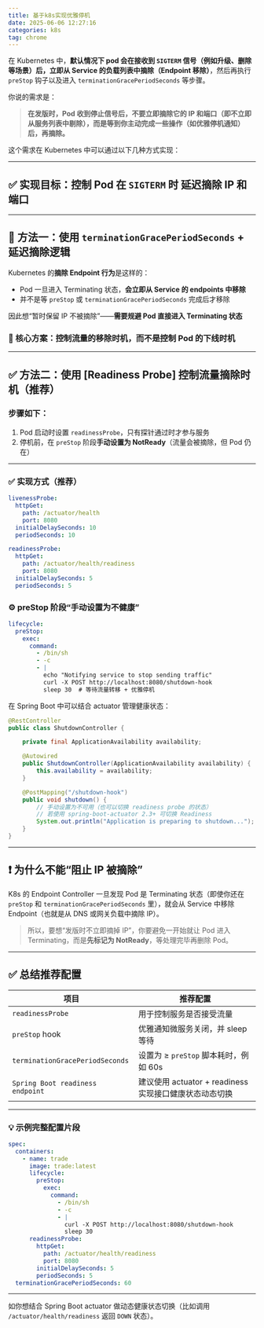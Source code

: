 ```yaml
---
title: 基于k8s实现优雅停机
date: 2025-06-06 12:27:16
categories: k8s
tag: chrome
---
```

在 Kubernetes 中，**默认情况下 pod 会在接收到 `SIGTERM` 信号（例如升级、删除等场景）后，立即从 Service 的负载列表中摘除（Endpoint 移除）**，然后再执行 `preStop` 钩子以及进入 `terminationGracePeriodSeconds` 等步骤。

你说的需求是：

> **在发版时，Pod 收到停止信号后，不要立即摘除它的 IP 和端口（即不立即从服务列表中剔除），而是等到你主动完成一些操作（如优雅停机通知）后，再摘除。**

这个需求在 Kubernetes 中可以通过以下几种方式实现：

---

## ✅ 实现目标：控制 Pod 在 `SIGTERM` 时 **延迟摘除 IP 和端口**

---

## 🧩 方法一：使用 `terminationGracePeriodSeconds` + 延迟摘除逻辑

Kubernetes 的**摘除 Endpoint 行为**是这样的：

* Pod 一旦进入 Terminating 状态，**会立即从 Service 的 endpoints 中移除**
* 并不是等 `preStop` 或 `terminationGracePeriodSeconds` 完成后才移除

因此想“暂时保留 IP 不被摘除”——**需要规避 Pod 直接进入 Terminating 状态**

### 🧠 核心方案：**控制流量的移除时机，而不是控制 Pod 的下线时机**

---

## ✅ 方法二：使用 \[**Readiness Probe**] 控制流量摘除时机（推荐）

### 步骤如下：

1. Pod 启动时设置 `readinessProbe`，只有探针通过时才参与服务
2. 停机前，在 `preStop` 阶段**手动设置为 NotReady**（流量会被摘除，但 Pod 仍在）

---

### ✅ 实现方式（推荐）

```yaml
livenessProbe:
  httpGet:
    path: /actuator/health
    port: 8080
  initialDelaySeconds: 10
  periodSeconds: 10

readinessProbe:
  httpGet:
    path: /actuator/health/readiness
    port: 8080
  initialDelaySeconds: 5
  periodSeconds: 5
```

### ⚙️ preStop 阶段“手动设置为不健康”

```yaml
lifecycle:
  preStop:
    exec:
      command:
        - /bin/sh
        - -c
        - |
          echo "Notifying service to stop sending traffic"
          curl -X POST http://localhost:8080/shutdown-hook
          sleep 30  # 等待流量转移 + 优雅停机
```

在 Spring Boot 中可以结合 actuator 管理健康状态：

```java
@RestController
public class ShutdownController {

    private final ApplicationAvailability availability;

    @Autowired
    public ShutdownController(ApplicationAvailability availability) {
        this.availability = availability;
    }

    @PostMapping("/shutdown-hook")
    public void shutdown() {
        // 手动设置为不可用（也可以切换 readiness probe 的状态）
        // 若使用 spring-boot-actuator 2.3+ 可切换 Readiness
        System.out.println("Application is preparing to shutdown...");
    }
}
```

---

## ❗ 为什么不能“阻止 IP 被摘除”

K8s 的 Endpoint Controller 一旦发现 Pod 是 Terminating 状态（即使你还在 `preStop` 和 `terminationGracePeriodSeconds` 里），就会从 Service 中移除 Endpoint（也就是从 DNS 或网关负载中摘除 IP）。

> 所以，要想“发版时不立即摘掉 IP”，你要避免一开始就让 Pod 进入 Terminating，而是**先标记为 NotReady**，等处理完毕再删除 Pod。

---

## ✅ 总结推荐配置

| 项目                               | 推荐配置                                   |
| -------------------------------- | -------------------------------------- |
| `readinessProbe`                 | 用于控制服务是否接受流量                           |
| `preStop` hook                   | 优雅通知微服务关闭，并 sleep 等待                   |
| `terminationGracePeriodSeconds`  | 设置为 ≥ `preStop` 脚本耗时，例如 60s            |
| `Spring Boot readiness endpoint` | 建议使用 actuator + readiness 实现接口健康状态动态切换 |

---

### 💡 示例完整配置片段

```yaml
spec:
  containers:
    - name: trade
      image: trade:latest
      lifecycle:
        preStop:
          exec:
            command:
              - /bin/sh
              - -c
              - |
                curl -X POST http://localhost:8080/shutdown-hook
                sleep 30
      readinessProbe:
        httpGet:
          path: /actuator/health/readiness
          port: 8080
        initialDelaySeconds: 5
        periodSeconds: 5
  terminationGracePeriodSeconds: 60
```

---

如你想结合 Spring Boot actuator 做动态健康状态切换（比如调用 `/actuator/health/readiness` 返回 `DOWN` 状态）。

